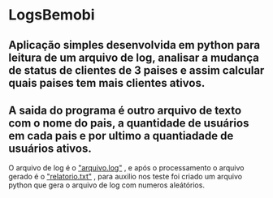 # LogsBemobi
## Aplicação simples desenvolvida em python para leitura de um arquivo de log, analisar a mudança de status de clientes de 3 paises e assim calcular quais paises tem mais clientes ativos.
## A saida do programa é outro arquivo de texto com o nome do pais, a quantidade de usuários em cada pais e por ultimo a quantiadade de usuários ativos.

O arquivo de log é o ["arquivo.log"](arquivo.log) , e após o processamento o arquivo gerado é o ["relatorio.txt"](relatorio.txt) , para auxilio nos teste  foi criado um arquivo python que gera o arquivo de log com numeros aleátórios.
